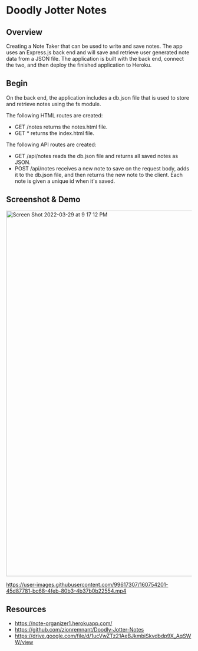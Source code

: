 # Doodly Jotter Notes

## Overview

Creating a Note Taker that can be used to write and save notes. The app uses an Express.js back end and will save and retrieve user generated note data from a JSON file. The application is built with the back end, connect the two, and then deploy the finished application to Heroku.

## Begin

On the back end, the application includes a db.json file that is used to store and retrieve notes using the fs module.

The following HTML routes are created:

- GET /notes returns the notes.html file.
- GET \* returns the index.html file.

The following API routes are created:

- GET /api/notes reads the db.json file and returns all saved notes as JSON.
- POST /api/notes receives a new note to save on the request body, adds it to the db.json file, and then returns the new note to the client. Each note is given a unique id when it's saved.

## Screenshot & Demo

<img width="992" alt="Screen Shot 2022-03-29 at 9 17 12 PM" src="https://user-images.githubusercontent.com/99617307/160750879-43a775ef-e37d-407b-86eb-084f45c3ba84.png">

https://user-images.githubusercontent.com/99617307/160754201-45d87781-bc68-4feb-80b3-4b37b0b22554.mp4

## Resources

- https://note-organizer1.herokuapp.com/
- https://github.com/zionremnant/Doodly-Jotter-Notes
- https://drive.google.com/file/d/1ucVwZTz21AeBJkmbiSkvdbdp9X_AqSWW/view
